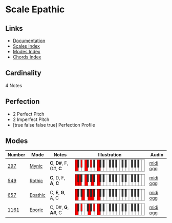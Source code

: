 # Scale Epathic

## Links

- [Documentation](index.md)
- [Scales Index](Scales.md)
- [Modes Index](Modes.md)
- [Chords Index](Chords.md)

## Cardinality

4 Notes

## Perfection

- 2 Perfect Pitch
- 2 Imperfect Pitch
- [true false false true] Perfection Profile

## Modes

| Number | Mode | Notes | Illustration | Audio |
|--------|------|-------|--------------|-------|
| [297](https://ianring.com/musictheory/scales/297) | [Mynic](ModeMynic.md) | **C**, **D#**, F, G#, **C** | ![CNaturalMynic](ModeCNaturalMynic.png) | [midi](ModeCNaturalMynic.mid) [ogg](ModeCNaturalMynic.ogg) | 
| [549](https://ianring.com/musictheory/scales/549) | [Rothic](ModeRothic.md) | **C**, D, F, **A**, **C** | ![CNaturalRothic](ModeCNaturalRothic.png) | [midi](ModeCNaturalRothic.mid) [ogg](ModeCNaturalRothic.ogg) | 
| [657](https://ianring.com/musictheory/scales/657) | [Epathic](ModeEpathic.md) | C, **E**, **G**, A, C | ![CNaturalEpathic](ModeCNaturalEpathic.png) | [midi](ModeCNaturalEpathic.mid) [ogg](ModeCNaturalEpathic.ogg) | 
| [1161](https://ianring.com/musictheory/scales/1161) | [Eporic](ModeEporic.md) | C, D#, **G**, **A#**, C | ![CNaturalEporic](ModeCNaturalEporic.png) | [midi](ModeCNaturalEporic.mid) [ogg](ModeCNaturalEporic.ogg) | 
